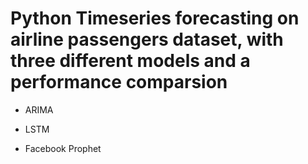 # Python Timeseries forecasting on airline passengers dataset, with three different models and a performance comparsion

- ARIMA 

- LSTM

- Facebook Prophet
